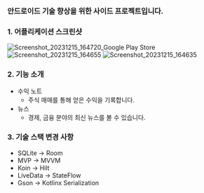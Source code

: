 ### 안드로이드 기술 향상을 위한 사이드 프로젝트입니다.

### 1. 어플리케이션 스크린샷
![Screenshot_20231215_164720_Google Play Store](https://github.com/YoonJaePark3908/StockPortfolio/assets/54883589/c8fcbb6c-adda-4f75-bdd6-0fd8809727c7)
![Screenshot_20231215_164655](https://github.com/YoonJaePark3908/StockPortfolio/assets/54883589/c8f63c07-50e3-40fd-babc-9350d93e6b3c)
![Screenshot_20231215_164635](https://github.com/YoonJaePark3908/StockPortfolio/assets/54883589/b3459534-17ae-4594-9906-12637c2f7445)

### 2. 기능 소개
- 수익 노트
  - 주식 매매를 통해 얻은 수익을 기록합니다.
- 뉴스
  - 경제, 금융 분야의 최신 뉴스를 볼 수 있습니다.  

### 3. 기술 스택 변경 사항
 - SQLite -> Room
 - MVP -> MVVM
 - Koin -> Hilt
 - LiveData -> StateFlow
 - Gson -> Kotlinx Serialization
